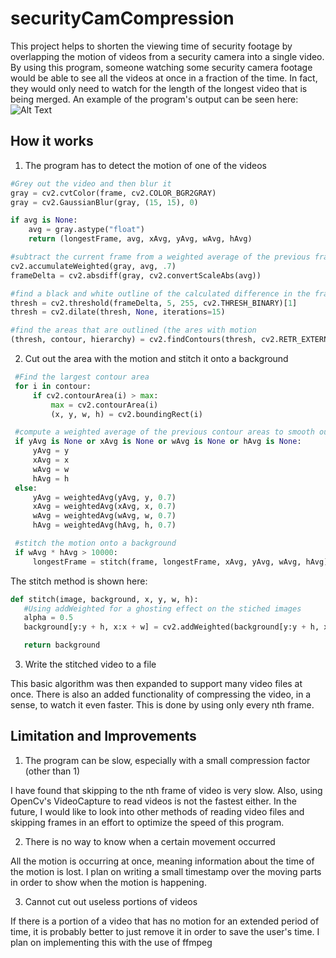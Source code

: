 # securityCamCompression
This project helps to shorten the viewing time of security footage by overlapping the motion of videos from a security camera into a single video. By using this program, someone watching some security camera footage would be able to see all the videos at once in a fraction of the time. In fact, they would only need to watch for the length of the longest video that is being merged.
An example of the program's output can be seen here:
![Alt Text]()

## How it works
1. The program has to detect the motion of one of the videos
  ```Python
  #Grey out the video and then blur it
  gray = cv2.cvtColor(frame, cv2.COLOR_BGR2GRAY)
  gray = cv2.GaussianBlur(gray, (15, 15), 0)

  if avg is None:
      avg = gray.astype("float")
      return (longestFrame, avg, xAvg, yAvg, wAvg, hAvg)

  #subtract the current frame from a weighted average of the previous frames
  cv2.accumulateWeighted(gray, avg, .7)
  frameDelta = cv2.absdiff(gray, cv2.convertScaleAbs(avg))

  #find a black and white outline of the calculated difference in the frames
  thresh = cv2.threshold(frameDelta, 5, 255, cv2.THRESH_BINARY)[1]
  thresh = cv2.dilate(thresh, None, iterations=15)

  #find the areas that are outlined (the ares with motion
  (thresh, contour, hierarchy) = cv2.findContours(thresh, cv2.RETR_EXTERNAL, cv2.CHAIN_APPROX_SIMPLE)
 ```
2. Cut out the area with the motion and stitch it onto a background
 ```Python
  #Find the largest contour area
  for i in contour:
      if cv2.contourArea(i) > max:
          max = cv2.contourArea(i)
          (x, y, w, h) = cv2.boundingRect(i)

  #compute a weighted average of the previous contour areas to smooth out the motion 
  if yAvg is None or xAvg is None or wAvg is None or hAvg is None:
      yAvg = y
      xAvg = x
      wAvg = w
      hAvg = h
  else:
      yAvg = weightedAvg(yAvg, y, 0.7)
      xAvg = weightedAvg(xAvg, x, 0.7)
      wAvg = weightedAvg(wAvg, w, 0.7)
      hAvg = weightedAvg(hAvg, h, 0.7)

  #stitch the motion onto a background
  if wAvg * hAvg > 10000:
      longestFrame = stitch(frame, longestFrame, xAvg, yAvg, wAvg, hAvg)
 ```
 The stitch method is shown here:
 ```Python
 def stitch(image, background, x, y, w, h):
    #Using addWeighted for a ghosting effect on the stiched images
    alpha = 0.5
    background[y:y + h, x:x + w] = cv2.addWeighted(background[y:y + h, x:x + w], alpha, image[y:y + h, x:x + w],1 - alpha, 0)

    return background
 ```
3. Write the stitched video to a file

This basic algorithm was then expanded to support many video files at once. There is also an added functionality of compressing the video, in a sense, to watch it even faster. This is done by using only every nth frame.

## Limitation and Improvements

1. The program can be slow, especially with a small compression factor (other than 1)

I have found that skipping to the nth frame of video is very slow. Also, using OpenCv's VideoCapture to read videos is not the fastest either. In the future, I would like to look into other methods of reading video files and skipping frames in an effort to optimize the speed of this program.

2. There is no way to know when a certain movement occurred

All the motion is occurring at once, meaning information about the time of the motion is lost. I plan on writing a small timestamp over the moving parts in order to show when the motion is happening.

3. Cannot cut out useless portions of videos

If there is a portion of a video that has no motion for an extended period of time, it is probably better to just remove it in order to save the user's time. I plan on implementing this with the use of ffmpeg
